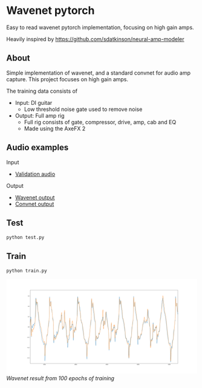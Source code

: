 # Wavenet pytorch
Easy to read wavenet pytorch implementation, focusing on high gain amps.

Heavily inspired by https://github.com/sdatkinson/neural-amp-modeler

## About
Simple implementation of wavenet, and a standard convnet for audio amp capture.
This project focuses on high gain amps.

The training data consists of
* Input: DI guitar
    * Low threshold noise gate used to remove noise
* Output: Full amp rig
    * Full rig consists of gate, compressor, drive, amp, cab and EQ
    * Made using the AxeFX 2

## Audio examples
Input
* [Validation audio](audio/validation_DI.wav)

Output
* [Wavenet output](audio/model_output/wavenet.wav)
* [Convnet output](audio/model_output/convnet.wav)

## Test
```
python test.py
```
## Train
```
python train.py
```
![Training waveform](images/training_waveform.png)
_Wavenet result from 100 epochs of training_


